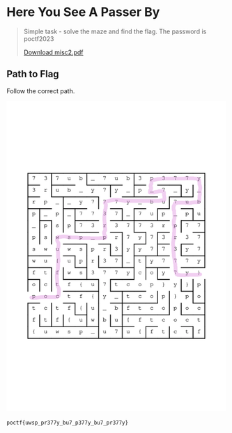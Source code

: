 # Here You See A Passer By

> <p>Simple task - solve the maze and find the flag. The password is poctf2023</p>
> <p><a href="attachments/misc2.pdf">Download misc2.pdf</a></p>

## Path to Flag

Follow the correct path.

<img src="attachments/flag.png">

`poctf{uwsp_pr377y_bu7_p377y_bu7_pr377y}`
